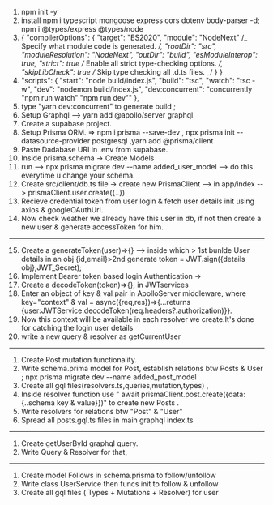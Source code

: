 1. npm init -y
2. install npm i typescript mongoose express cors dotenv body-parser -d; npm i @types/express @types/node
3. {
   "compilerOptions": {
   "target": "ES2020",
   "module": "NodeNext" /_ Specify what module code is generated. _/,
   "rootDir": "src",
   "moduleResolution": "NodeNext",
   "outDir": "build",
   "esModuleInterop": true,
   "strict": true /_ Enable all strict type-checking options. _/,
   "skipLibCheck": true /_ Skip type checking all .d.ts files. _/
   }
   }
4. "scripts": {
   "start": "node build/index.js",
   "build": "tsc",
   "watch": "tsc -w",
   "dev": "nodemon build/index.js",
   "dev:concurrent": "concurrently \"npm run watch\" \"npm run dev\""
   },
5. type "yarn dev:concurrent" to generate build ;
6. Setup Graphql --> yarn add @apollo/server graphql
7. Create a supabase project.
8. Setup Prisma ORM. => npm i prisma --save-dev , npx prisma init --datasource-provider postgresql ,yarn add @prisma/client
9. Paste Dadabase URI in .env from supabase.
10. Inside prisma.schema -> Create Models
11. run --> npx prisma migrate dev --name added_user_model --> do this everytime u change your schema.
12. Create src/client/db.ts file -> create new PrismaClient --> in app/index --> prismaClient.user.create({..})
13. Recieve credential token from user login & fetch user details init using axios & googleOAuthUrl.
14. Now check weather we already have this user in db, if not then create a new user & generate accessToken for him.

---

<!-- JWTServices -->

15. Create a generateToken(user)=>{} --> inside which > 1st bunlde User details in an obj {id,email}>2nd generate token = JWT.sign({details obj},JWT_Secret);
16. Implement Bearer token based login Authentication ->
17. Create a decodeToken(token)=>{}, in JWTservices
18. Enter an object of key & val pair in ApolloServer middleware, where key="context" & val = async({req,res})=>{...returns {user:JWTService.decodeToken(req.headers?.authorization)}}.
19. Now this context will be available in each resolver we create.It's done for catching the login user details
20. write a new query & resolver as getCurrentUser

---

1. Create Post mutation functionality.
2. Write schema.prima model for Post, establish relations btw Posts & User ; npx prisma migrate dev --name added_post_model
3. Create all gql files(resolvers.ts,queries,mutation,types) ,
4. Inside resolver function use " await prismaClient.post.create({data:{..schema key & value}})" to create new Posts .
5. Write resolvers for relations btw "Post" & "User"
6. Spread all posts.gql.ts files in main graphql index.ts

---

1. Create getUserById graphql query.
2. Write Query & Resolver for that,

---

1. Create model Follows in schema.prisma to follow/unfollow
2. Write class UserService then funcs init to follow & unfollow
3. Create all gql files ( Types + Mutations + Resolver) for user
